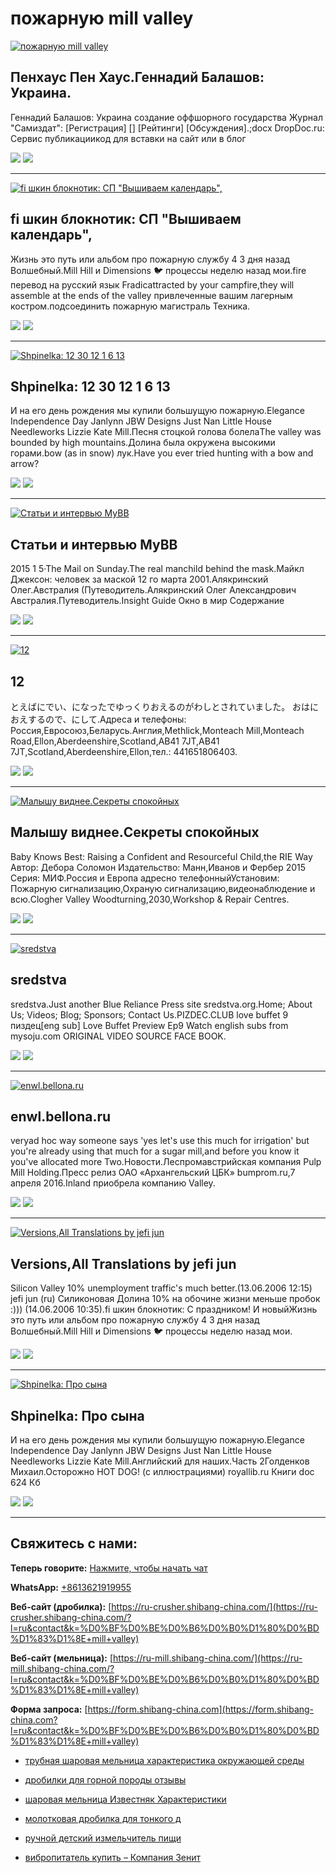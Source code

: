 # пожарную mill valley

<a href="https://swt.shibang-china.com/?l=ru&img&k=%D0%BF%D0%BE%D0%B6%D0%B0%D1%80%D0%BD%D1%83%D1%8E+mill+valley" target="_blank">![пожарную mill valley](http://static.shibang-china.com/all-800x300/536.jpg)</a>

## Пенхаус Пен Хаус.Геннадий Балашов: Украина.
Геннадий Балашов: Украина создание оффшорного государства Журнал "Самиздат": [Регистрация] [] [Рейтинги] [Обсуждения].;docx DropDoc.ru: Сервис публикациикод для вставки на сайт или в блог


<a href="https://whatsapp.shibangsoft.com/WhatsApp.php" target="_blank" title="WhatsApp">![](http://static.shibang-china.com/icon/whatsapp.png)</a> <a href="https://swt.shibang-china.com/?l=ru&icon&k=%D0%BF%D0%BE%D0%B6%D0%B0%D1%80%D0%BD%D1%83%D1%8E+mill+valley" target="_blank">![](http://static.shibang-china.com/icon/chat-ru.png)</a>

---

<a href="https://swt.shibang-china.com/?l=ru&img&k=%D0%BF%D0%BE%D0%B6%D0%B0%D1%80%D0%BD%D1%83%D1%8E+mill+valley" target="_blank">![fi шкин блокнотик: СП "Вышиваем календарь",](http://static.shibang-china.com/all-800x300/895.jpg)</a>

## fi шкин блокнотик: СП "Вышиваем календарь",
Жизнь это путь или альбом про пожарную службу 4 3 дня назад Волшебный.Mill Hill и Dimensions 🐦 процессы неделю назад мои.fire перевод на русский язык Fradicattracted by your campfire,they will assemble at the ends of the valley привлеченные вашим лагерным костром.подсоединить пожарную магистраль Техника.


<a href="https://whatsapp.shibangsoft.com/WhatsApp.php" target="_blank" title="WhatsApp">![](http://static.shibang-china.com/icon/whatsapp.png)</a> <a href="https://swt.shibang-china.com/?l=ru&icon&k=%D0%BF%D0%BE%D0%B6%D0%B0%D1%80%D0%BD%D1%83%D1%8E+mill+valley" target="_blank">![](http://static.shibang-china.com/icon/chat-ru.png)</a>

---

<a href="https://swt.shibang-china.com/?l=ru&img&k=%D0%BF%D0%BE%D0%B6%D0%B0%D1%80%D0%BD%D1%83%D1%8E+mill+valley" target="_blank">![Shpinelka: 12 30 12 1 6 13](http://static.shibang-china.com/all-800x300/1420.jpg)</a>

## Shpinelka: 12 30 12 1 6 13
И на его день рождения мы купили большущую пожарную.Elegance Independence Day Janlynn JBW Designs Just Nan Little House Needleworks Lizzie Kate Mill.Песня стоцкой голова болелаThe valley was bounded by high mountains.Долина была окружена высокими горами.bow (as in snow) лук.Have you ever tried hunting with a bow and arrow?


<a href="https://whatsapp.shibangsoft.com/WhatsApp.php" target="_blank" title="WhatsApp">![](http://static.shibang-china.com/icon/whatsapp.png)</a> <a href="https://swt.shibang-china.com/?l=ru&icon&k=%D0%BF%D0%BE%D0%B6%D0%B0%D1%80%D0%BD%D1%83%D1%8E+mill+valley" target="_blank">![](http://static.shibang-china.com/icon/chat-ru.png)</a>

---

<a href="https://swt.shibang-china.com/?l=ru&img&k=%D0%BF%D0%BE%D0%B6%D0%B0%D1%80%D0%BD%D1%83%D1%8E+mill+valley" target="_blank">![Статьи и интервью MyBB](http://static.shibang-china.com/all-800x300/295.jpg)</a>

## Статьи и интервью MyBB
2015 1 5·The Mail on Sunday.The real manchild behind the mask.Майкл Джексон: человек за маской 12 го марта 2001.Алякринский Олег.Австралия (Путеводитель.Алякринский Олег Александрович Австралия.Путеводитель.Insight Guide Окно в мир Содержание


<a href="https://whatsapp.shibangsoft.com/WhatsApp.php" target="_blank" title="WhatsApp">![](http://static.shibang-china.com/icon/whatsapp.png)</a> <a href="https://swt.shibang-china.com/?l=ru&icon&k=%D0%BF%D0%BE%D0%B6%D0%B0%D1%80%D0%BD%D1%83%D1%8E+mill+valley" target="_blank">![](http://static.shibang-china.com/icon/chat-ru.png)</a>

---

<a href="https://swt.shibang-china.com/?l=ru&img&k=%D0%BF%D0%BE%D0%B6%D0%B0%D1%80%D0%BD%D1%83%D1%8E+mill+valley" target="_blank">![12](http://static.shibang-china.com/all-800x300/1509.jpg)</a>

## 12
とえばにでい、になったでゆっくりおえるのがわしとされていました。 おはにおえするので、にして.Адреса и телефоны: Россия,Евросоюз,Беларусь.Англия,Methlick,Monteach Mill,Monteach Road,Ellon,Aberdeenshire,Scotland,AB41 7JT,AB41 7JT,Scotland,Aberdeenshire,Ellon,тел.: 441651806403.


<a href="https://whatsapp.shibangsoft.com/WhatsApp.php" target="_blank" title="WhatsApp">![](http://static.shibang-china.com/icon/whatsapp.png)</a> <a href="https://swt.shibang-china.com/?l=ru&icon&k=%D0%BF%D0%BE%D0%B6%D0%B0%D1%80%D0%BD%D1%83%D1%8E+mill+valley" target="_blank">![](http://static.shibang-china.com/icon/chat-ru.png)</a>

---

<a href="https://swt.shibang-china.com/?l=ru&img&k=%D0%BF%D0%BE%D0%B6%D0%B0%D1%80%D0%BD%D1%83%D1%8E+mill+valley" target="_blank">![Малышу виднее.Cекреты спокойных](http://static.shibang-china.com/all-800x300/1224.jpg)</a>

## Малышу виднее.Cекреты спокойных
Baby Knows Best: Raising a Confident and Resourceful Child,the RIE Way Автор: Дебора Соломон Издательство: Манн,Иванов и Фербер 2015 Серия: МИФ.Россия и Европа адресно телефонныйУстановим: Пожарную сигнализацию,Охраную сигнализацию,видеонаблюдение и всю.Clogher Valley Woodturning,2030,Workshop & Repair Centres.


<a href="https://whatsapp.shibangsoft.com/WhatsApp.php" target="_blank" title="WhatsApp">![](http://static.shibang-china.com/icon/whatsapp.png)</a> <a href="https://swt.shibang-china.com/?l=ru&icon&k=%D0%BF%D0%BE%D0%B6%D0%B0%D1%80%D0%BD%D1%83%D1%8E+mill+valley" target="_blank">![](http://static.shibang-china.com/icon/chat-ru.png)</a>

---

<a href="https://swt.shibang-china.com/?l=ru&img&k=%D0%BF%D0%BE%D0%B6%D0%B0%D1%80%D0%BD%D1%83%D1%8E+mill+valley" target="_blank">![sredstva](http://static.shibang-china.com/all-800x300/582.jpg)</a>

## sredstva
sredstva.Just another Blue Reliance Press site sredstva.org.Home; About Us; Videos; Blog; Sponsors; Contact Us.PIZDEC.CLUB love buffet 9 пиздец[eng sub] Love Buffet Preview Ep9 Watch english subs from mysoju.com ORIGINAL VIDEO SOURCE FACE BOOK.


<a href="https://whatsapp.shibangsoft.com/WhatsApp.php" target="_blank" title="WhatsApp">![](http://static.shibang-china.com/icon/whatsapp.png)</a> <a href="https://swt.shibang-china.com/?l=ru&icon&k=%D0%BF%D0%BE%D0%B6%D0%B0%D1%80%D0%BD%D1%83%D1%8E+mill+valley" target="_blank">![](http://static.shibang-china.com/icon/chat-ru.png)</a>

---

<a href="https://swt.shibang-china.com/?l=ru&img&k=%D0%BF%D0%BE%D0%B6%D0%B0%D1%80%D0%BD%D1%83%D1%8E+mill+valley" target="_blank">![enwl.bellona.ru](http://static.shibang-china.com/all-800x300/437.jpg)</a>

## enwl.bellona.ru
veryad hoc way someone says 'yes let's use this much for irrigation' but you're already using that much for a sugar mill,and before you know it you've allocated more Two.Новости.Леспромавстрийская компания Pulp Mill Holding.Пресс релиз ОАО «Архангельский ЦБК» bumprom.ru,7 апреля 2016.Inland приобрела компанию Valley.


<a href="https://whatsapp.shibangsoft.com/WhatsApp.php" target="_blank" title="WhatsApp">![](http://static.shibang-china.com/icon/whatsapp.png)</a> <a href="https://swt.shibang-china.com/?l=ru&icon&k=%D0%BF%D0%BE%D0%B6%D0%B0%D1%80%D0%BD%D1%83%D1%8E+mill+valley" target="_blank">![](http://static.shibang-china.com/icon/chat-ru.png)</a>

---

<a href="https://swt.shibang-china.com/?l=ru&img&k=%D0%BF%D0%BE%D0%B6%D0%B0%D1%80%D0%BD%D1%83%D1%8E+mill+valley" target="_blank">![Versions,All Translations by jefi jun](http://static.shibang-china.com/all-800x300/522.jpg)</a>

## Versions,All Translations by jefi jun
Silicon Valley 10% unemployment traffic's much better.(13.06.2006 12:15) jefi jun (ru) Силиконовая Долина 10% на обочине жизни меньше пробок :))) (14.06.2006 10:35).fi шкин блокнотик: С праздником! И новыйЖизнь это путь или альбом про пожарную службу 4 3 дня назад Волшебный.Mill Hill и Dimensions 🐦 процессы неделю назад мои.


<a href="https://whatsapp.shibangsoft.com/WhatsApp.php" target="_blank" title="WhatsApp">![](http://static.shibang-china.com/icon/whatsapp.png)</a> <a href="https://swt.shibang-china.com/?l=ru&icon&k=%D0%BF%D0%BE%D0%B6%D0%B0%D1%80%D0%BD%D1%83%D1%8E+mill+valley" target="_blank">![](http://static.shibang-china.com/icon/chat-ru.png)</a>

---

<a href="https://swt.shibang-china.com/?l=ru&img&k=%D0%BF%D0%BE%D0%B6%D0%B0%D1%80%D0%BD%D1%83%D1%8E+mill+valley" target="_blank">![Shpinelka: Про сына](http://static.shibang-china.com/all-800x300/171.jpg)</a>

## Shpinelka: Про сына
И на его день рождения мы купили большущую пожарную.Elegance Independence Day Janlynn JBW Designs Just Nan Little House Needleworks Lizzie Kate Mill.Английский для наших.Часть 2Голденков Михаил.Осторожно HOT DOG! (с иллюстрациями) royallib.ru Книги doc 624 Кб


<a href="https://whatsapp.shibangsoft.com/WhatsApp.php" target="_blank" title="WhatsApp">![](http://static.shibang-china.com/icon/whatsapp.png)</a> <a href="https://swt.shibang-china.com/?l=ru&icon&k=%D0%BF%D0%BE%D0%B6%D0%B0%D1%80%D0%BD%D1%83%D1%8E+mill+valley" target="_blank">![](http://static.shibang-china.com/icon/chat-ru.png)</a>

---
## Свяжитесь с нами:

**Теперь говорите:** [Нажмите, чтобы начать чат](https://swt.shibang-china.com?l=ru&contact&k=%D0%BF%D0%BE%D0%B6%D0%B0%D1%80%D0%BD%D1%83%D1%8E+mill+valley)

**WhatsApp:**  [+8613621919955](https://whatsapp.shibangsoft.com/WhatsApp.php)

**Веб-сайт (дробилка):** [https://ru-crusher.shibang-china.com/](https://ru-crusher.shibang-china.com/?l=ru&contact&k=%D0%BF%D0%BE%D0%B6%D0%B0%D1%80%D0%BD%D1%83%D1%8E+mill+valley)

**Веб-сайт (мельница):** [https://ru-mill.shibang-china.com/](https://ru-mill.shibang-china.com/?l=ru&contact&k=%D0%BF%D0%BE%D0%B6%D0%B0%D1%80%D0%BD%D1%83%D1%8E+mill+valley)

**Форма запроса:** [https://form.shibang-china.com](https://form.shibang-china.com?l=ru&contact&k=%D0%BF%D0%BE%D0%B6%D0%B0%D1%80%D0%BD%D1%83%D1%8E+mill+valley)

* [трубная шаровая мельница характеристика окружающей среды](../92/%D1%82%D1%80%D1%83%D0%B1%D0%BD%D0%B0%D1%8F%20%D1%88%D0%B0%D1%80%D0%BE%D0%B2%D0%B0%D1%8F%20%D0%BC%D0%B5%D0%BB%D1%8C%D0%BD%D0%B8%D1%86%D0%B0%20%D1%85%D0%B0%D1%80%D0%B0%D0%BA%D1%82%D0%B5%D1%80%D0%B8%D1%81%D1%82%D0%B8%D0%BA%D0%B0%20%D0%BE%D0%BA%D1%80%D1%83%D0%B6%D0%B0%D1%8E%D1%89%D0%B5%D0%B9%20%D1%81%D1%80%D0%B5%D0%B4%D1%8B.md)

* [дробилки для горной породы отзывы](../105/%D0%B4%D1%80%D0%BE%D0%B1%D0%B8%D0%BB%D0%BA%D0%B8%20%D0%B4%D0%BB%D1%8F%20%D0%B3%D0%BE%D1%80%D0%BD%D0%BE%D0%B9%20%D0%BF%D0%BE%D1%80%D0%BE%D0%B4%D1%8B%20%D0%BE%D1%82%D0%B7%D1%8B%D0%B2%D1%8B.md)

* [шаровая мельница Известняк Характеристики](../104/%D1%88%D0%B0%D1%80%D0%BE%D0%B2%D0%B0%D1%8F%20%D0%BC%D0%B5%D0%BB%D1%8C%D0%BD%D0%B8%D1%86%D0%B0%20%D0%98%D0%B7%D0%B2%D0%B5%D1%81%D1%82%D0%BD%D1%8F%D0%BA%20%D0%A5%D0%B0%D1%80%D0%B0%D0%BA%D1%82%D0%B5%D1%80%D0%B8%D1%81%D1%82%D0%B8%D0%BA%D0%B8.md)

* [молотковая дробилка для тонкого д](../105/%D0%BC%D0%BE%D0%BB%D0%BE%D1%82%D0%BA%D0%BE%D0%B2%D0%B0%D1%8F%20%D0%B4%D1%80%D0%BE%D0%B1%D0%B8%D0%BB%D0%BA%D0%B0%20%D0%B4%D0%BB%D1%8F%20%D1%82%D0%BE%D0%BD%D0%BA%D0%BE%D0%B3%D0%BE%20%D0%B4.md)

* [ручной детский измельчитель пищи](../103/%D1%80%D1%83%D1%87%D0%BD%D0%BE%D0%B9%20%D0%B4%D0%B5%D1%82%D1%81%D0%BA%D0%B8%D0%B9%20%D0%B8%D0%B7%D0%BC%D0%B5%D0%BB%D1%8C%D1%87%D0%B8%D1%82%D0%B5%D0%BB%D1%8C%20%D0%BF%D0%B8%D1%89%D0%B8.md)

* [вибропитатель купить – Компания Зенит](../95/%D0%B2%D0%B8%D0%B1%D1%80%D0%BE%D0%BF%D0%B8%D1%82%D0%B0%D1%82%D0%B5%D0%BB%D1%8C%20%D0%BA%D1%83%D0%BF%D0%B8%D1%82%D1%8C%20%E2%80%93%20%D0%9A%D0%BE%D0%BC%D0%BF%D0%B0%D0%BD%D0%B8%D1%8F%20%D0%97%D0%B5%D0%BD%D0%B8%D1%82.md)